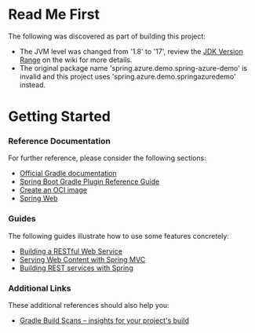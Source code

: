 # Read Me First
The following was discovered as part of building this project:

* The JVM level was changed from '1.8' to '17', review the [JDK Version Range](https://github.com/spring-projects/spring-framework/wiki/Spring-Framework-Versions#jdk-version-range) on the wiki for more details.
* The original package name 'spring.azure.demo.spring-azure-demo' is invalid and this project uses 'spring.azure.demo.springazuredemo' instead.

# Getting Started

### Reference Documentation
For further reference, please consider the following sections:

* [Official Gradle documentation](https://docs.gradle.org)
* [Spring Boot Gradle Plugin Reference Guide](https://docs.spring.io/spring-boot/docs/3.0.12/gradle-plugin/reference/html/)
* [Create an OCI image](https://docs.spring.io/spring-boot/docs/3.0.12/gradle-plugin/reference/html/#build-image)
* [Spring Web](https://docs.spring.io/spring-boot/docs/3.0.12/reference/htmlsingle/index.html#web)

### Guides
The following guides illustrate how to use some features concretely:

* [Building a RESTful Web Service](https://spring.io/guides/gs/rest-service/)
* [Serving Web Content with Spring MVC](https://spring.io/guides/gs/serving-web-content/)
* [Building REST services with Spring](https://spring.io/guides/tutorials/rest/)

### Additional Links
These additional references should also help you:

* [Gradle Build Scans – insights for your project's build](https://scans.gradle.com#gradle)


